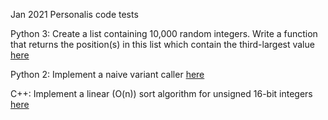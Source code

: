 Jan 2021 Personalis code tests

Python 3: Create a list containing 10,000 random integers.  Write a function that
returns the position(s) in this list which contain the third-largest value [here](2021_py_cpp_Personalis/third_largest_index.py)
 
 Python 2: Implement a naive variant caller [here](2021_py_cpp_Personalis/third_largest_index.py)

C++: Implement a linear (O(n)) sort algorithm for unsigned 16-bit integers [here](2021_py_cpp_Personalis/Personalis_C)
